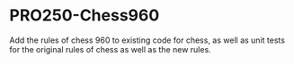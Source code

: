 # PRO250-Chess960
Add the rules of chess 960 to existing code for chess, as well as unit tests for the original rules of chess as well as the new rules.
